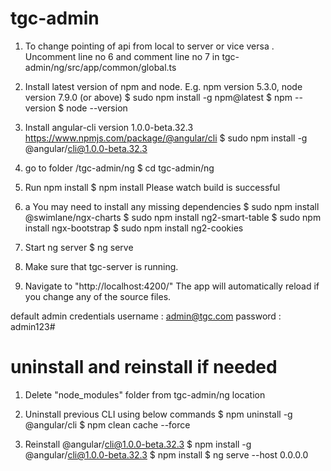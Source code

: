 # tgc-admin

1) To change pointing of api from local to server or vice versa .
Uncomment line no 6 and comment line no 7 in
tgc-admin/ng/src/app/common/global.ts

2) Install latest version of npm and node.
E.g. npm version 5.3.0, node version 7.9.0 (or above)
$ sudo npm install -g npm@latest
$ npm --version
$ node --version

3) Install angular-cli version 1.0.0-beta.32.3
https://www.npmjs.com/package/@angular/cli
$ sudo npm install -g @angular/cli@1.0.0-beta.32.3

4) go to folder /tgc-admin/ng
$ cd tgc-admin/ng

5) Run npm install
$ npm install
Please watch build is successful

5) a You may need to install any missing dependencies
$ sudo npm install @swimlane/ngx-charts
$ sudo npm install ng2-smart-table
$ sudo npm install ngx-bootstrap
$ sudo npm install ng2-cookies

6) Start ng server
$ ng serve

7) Make sure that tgc-server is running.

8) Navigate to "http://localhost:4200/"
The app will automatically reload if you change any of the source files.

default admin credentials
username : admin@tgc.com
password : admin123#



# uninstall and reinstall if needed
1) Delete "node_modules" folder from tgc-admin/ng location

2) Uninstall previous CLI using below commands
$ npm uninstall -g @angular/cli
$ npm clean cache --force

3) Reinstall @angular/cli@1.0.0-beta.32.3
$ npm install -g @angular/cli@1.0.0-beta.32.3
$ npm install 
$ ng serve --host 0.0.0.0
